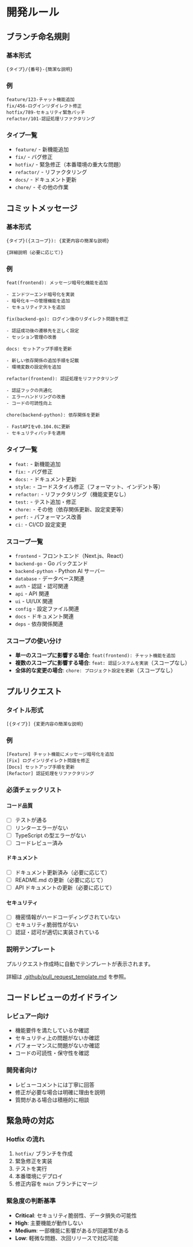# 開発ルール

## ブランチ命名規則

### 基本形式

```
{タイプ}/{番号}-{簡潔な説明}
```

### 例

```
feature/123-チャット機能追加
fix/456-ログインリダイレクト修正
hotfix/789-セキュリティ緊急パッチ
refactor/101-認証処理リファクタリング
```

### タイプ一覧

- `feature/` - 新機能追加
- `fix/` - バグ修正
- `hotfix/` - 緊急修正（本番環境の重大な問題）
- `refactor/` - リファクタリング
- `docs/` - ドキュメント更新
- `chore/` - その他の作業

## コミットメッセージ

### 基本形式

```
{タイプ}({スコープ}): {変更内容の簡潔な説明}

{詳細説明（必要に応じて）}
```

### 例

```
feat(frontend): メッセージ暗号化機能を追加

- エンドツーエンド暗号化を実装
- 暗号化キーの管理機能を追加
- セキュリティテストを追加

fix(backend-go): ログイン後のリダイレクト問題を修正

- 認証成功後の遷移先を正しく設定
- セッション管理の改善

docs: セットアップ手順を更新

- 新しい依存関係の追加手順を記載
- 環境変数の設定例を追加

refactor(frontend): 認証処理をリファクタリング

- 認証フックの共通化
- エラーハンドリングの改善
- コードの可読性向上

chore(backend-python): 依存関係を更新

- FastAPIをv0.104.0に更新
- セキュリティパッチを適用
```

### タイプ一覧

- `feat:` - 新機能追加
- `fix:` - バグ修正
- `docs:` - ドキュメント更新
- `style:` - コードスタイル修正（フォーマット、インデント等）
- `refactor:` - リファクタリング（機能変更なし）
- `test:` - テスト追加・修正
- `chore:` - その他（依存関係更新、設定変更等）
- `perf:` - パフォーマンス改善
- `ci:` - CI/CD 設定変更

### スコープ一覧

- `frontend` - フロントエンド（Next.js、React）
- `backend-go` - Go バックエンド
- `backend-python` - Python AI サーバー
- `database` - データベース関連
- `auth` - 認証・認可関連
- `api` - API 関連
- `ui` - UI/UX 関連
- `config` - 設定ファイル関連
- `docs` - ドキュメント関連
- `deps` - 依存関係関連

### スコープの使い分け

- **単一のスコープに影響する場合**: `feat(frontend): チャット機能を追加`
- **複数のスコープに影響する場合**: `feat: 認証システムを実装`（スコープなし）
- **全体的な変更の場合**: `chore: プロジェクト設定を更新`（スコープなし）

## プルリクエスト

### タイトル形式

```
[{タイプ}] {変更内容の簡潔な説明}
```

### 例

```
[Feature] チャット機能にメッセージ暗号化を追加
[Fix] ログインリダイレクト問題を修正
[Docs] セットアップ手順を更新
[Refactor] 認証処理をリファクタリング
```

### 必須チェックリスト

#### コード品質

- [ ] テストが通る
- [ ] リンターエラーがない
- [ ] TypeScript の型エラーがない
- [ ] コードレビュー済み

#### ドキュメント

- [ ] ドキュメント更新済み（必要に応じて）
- [ ] README.md の更新（必要に応じて）
- [ ] API ドキュメントの更新（必要に応じて）

#### セキュリティ

- [ ] 機密情報がハードコーディングされていない
- [ ] セキュリティ脆弱性がない
- [ ] 認証・認可が適切に実装されている

### 説明テンプレート

プルリクエスト作成時に自動でテンプレートが表示されます。

詳細は [.github/pull_request_template.md](.github/pull_request_template.md) を参照。

## コードレビューのガイドライン

### レビュアー向け

- 機能要件を満たしているか確認
- セキュリティ上の問題がないか確認
- パフォーマンスに問題がないか確認
- コードの可読性・保守性を確認

### 開発者向け

- レビューコメントには丁寧に回答
- 修正が必要な場合は明確に理由を説明
- 質問がある場合は積極的に相談

## 緊急時の対応

### Hotfix の流れ

1. `hotfix/` ブランチを作成
2. 緊急修正を実装
3. テストを実行
4. 本番環境にデプロイ
5. 修正内容を `main` ブランチにマージ

### 緊急度の判断基準

- **Critical**: セキュリティ脆弱性、データ損失の可能性
- **High**: 主要機能が動作しない
- **Medium**: 一部機能に影響があるが回避策がある
- **Low**: 軽微な問題、次回リリースで対応可能
